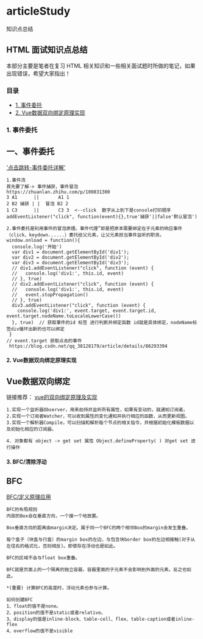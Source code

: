# articleStudy
知识点总结
## HTML 面试知识点总结

本部分主要是笔者在复习 HTML 相关知识和一些相关面试题时所做的笔记，如果出现错误，希望大家指出！

### 目录
* [1. 事件委托](#1-事件委托)
* [2. Vue数据双向绑定原理实现](#2-Vue数据双向绑定)

### 1. 事件委托
## 一、事件委托
['点击跳转-事件委托详解'](https://segmentfault.com/a/1190000018089355)
``` bush
1.事件流
首先要了解-> 事件捕获，事件冒泡
https://zhuanlan.zhihu.com/p/100831300
3 A1      ||       A1 1
2 B2 捕获 | |  冒泡 B2 2
1 C3      ||       C3 3  <--click  数字从上到下是console打印顺序
addEventListener("click", function(event){},true'捕获'||false'默认冒泡')

2.事件委托是利用事件的冒泡原理。事件代理”即是把原本需要绑定在子元素的响应事件（click、keydown......）委托给父元素，让父元素担当事件监听的职务。
window.onload = function(){
  console.log('开始')
  var div1 = document.getElementById('div1');
  var div2 = document.getElementById('div2');
  var div3 = document.getElementById('div3');
  // div1.addEventListener("click", function (event) {
  //   console.log('div1:', this.id, event)
  // }, true)
  // div2.addEventListener("click", function (event) {
  //   console.log('div1:', this.id, event)
  //   event.stopPropagation()
  // }, true)
  div3.addEventListener("click", function (event) {
    console.log('div1:', event.target, event.target.id, event.target.nodeName.toLocaleLowerCase())
  }, true)  // 获取事件的id 标签 进行判断并绑定函数 id就是具体绑定，nodeName标签div循环出新的也可以绑定
 }
// event.target 获取点击的事件 
 https://blog.csdn.net/qq_38128179/article/details/86293394
```
#### 2. Vue数据双向绑定原理实现
## Vue数据双向绑定
链接推荐：
[vue的双向绑定原理及实现](https://www.cnblogs.com/libin-1/p/6893712.html)
``` bush
1.实现一个监听器Observer，用来劫持并监听所有属性，如果有变动的，就通知订阅者。
2.实现一个订阅者Watcher，可以收到属性的变化通知并执行相应的函数，从而更新视图。
3.实现一个解析器Compile，可以扫描和解析每个节点的相关指令，并根据初始化模板数据以及初始化相应的订阅器。

4. 对象都有 object -> get set 属性 Object.defineProperty( ) 对get set 进行操作
```
#### 3. BFC/清除浮动
## BFC
[BFC/定义原理应用](https://blog.csdn.net/sinat_36422236/article/details/88763187)
```
BFC的布局规则
内部的Box会在垂直方向，一个接一个地放置。

Box垂直方向的距离由margin决定。属于同一个BFC的两个相邻Box的margin会发生重叠。

每个盒子（块盒与行盒）的margin box的左边，与包含块border box的左边相接触(对于从左往右的格式化，否则相反)。即使存在浮动也是如此。

BFC的区域不会与float box重叠。

BFC就是页面上的一个隔离的独立容器，容器里面的子元素不会影响到外面的元素。反之也如此。

*(重要) 计算BFC的高度时，浮动元素也参与计算。

如何创建BFC
1、float的值不是none。
2、position的值不是static或者relative。
3、display的值是inline-block、table-cell、flex、table-caption或者inline-flex
4、overflow的值不是visible
```
